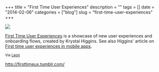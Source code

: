 +++
title = "First Time User Experiences"
description = ""
tags = []
date = "2014-02-06"
categories = ["blog"]
slug = "first-time-user-experiences"
+++



  <div class="notebook-screenshot"><a href="http://firsttimeux.tumblr.com/"><img id='bluga-thumbnail-2876' class='bluga-thumbnail large' src='http://media.konigi.com/bluga/
wt52f3ed16ca20c_large.jpg'/></a></div><p><a href="http://firsttimeux.tumblr.com/">First Time User Experiences</a> is a showcase of new user experiences and onboarding flows, created by Krystal Higgins. See also Higgins' article on <a href="http://www.kryshiggins.com/first-time-user-experiences-in-mobile-apps/">First time user experiences in mobile apps</a>.</p>

<p><small>Via <a href="https://twitter.com/balsamiqLeon">Leon</a></small></p>

    
  <a href="http://firsttimeux.tumblr.com/">http://firsttimeux.tumblr.com/</a>
